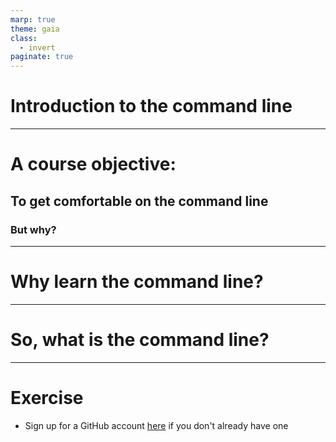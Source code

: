 ```yaml
---
marp: true
theme: gaia
class:
  - invert
paginate: true
---
```

<!-- _class: lead -->
# Introduction to the command line
---
<!-- _class: lead -->
# A course objective:
## To get comfortable on the command line
### But why?
---
# Why learn the command line?
---
# So, what is the command line?
---
# Exercise
* Sign up for a GitHub account [here](https://github.com/join) if you don't already have one
